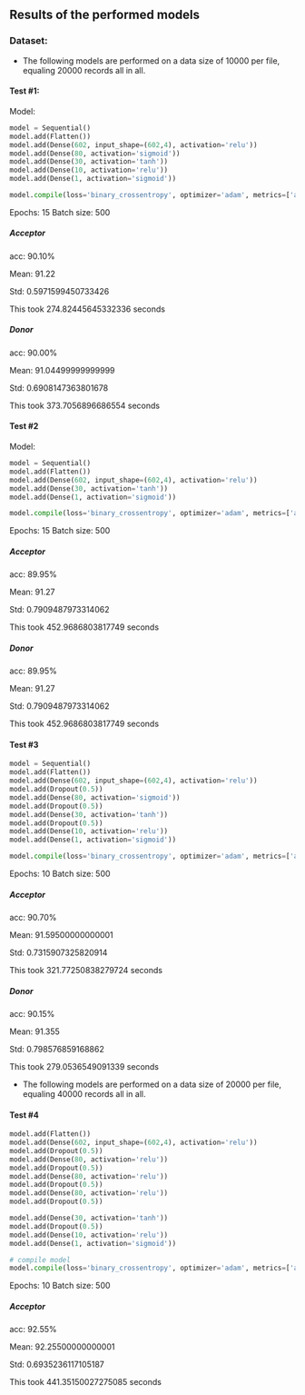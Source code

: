 ## Results of the performed models

### Dataset:

- The following models are performed on a data size of 10000 per file, equaling 20000 records all in all.
#### Test #1:
Model:
```python
model = Sequential()
model.add(Flatten())
model.add(Dense(602, input_shape=(602,4), activation='relu'))
model.add(Dense(80, activation='sigmoid'))
model.add(Dense(30, activation='tanh'))
model.add(Dense(10, activation='relu'))
model.add(Dense(1, activation='sigmoid'))

model.compile(loss='binary_crossentropy', optimizer='adam', metrics=['accuracy'])
```
Epochs: 15
Batch size: 500

##### Acceptor
acc: 90.10%

Mean: 91.22

Std: 0.5971599450733426

This took 274.82445645332336 seconds

##### Donor
acc: 90.00%

Mean: 91.04499999999999

Std: 0.6908147363801678

This took 373.7056896686554 seconds

#### Test #2
Model:
```python
model = Sequential()
model.add(Flatten())
model.add(Dense(602, input_shape=(602,4), activation='relu'))
model.add(Dense(30, activation='tanh'))
model.add(Dense(1, activation='sigmoid'))

model.compile(loss='binary_crossentropy', optimizer='adam', metrics=['accuracy'])
```
Epochs: 15
Batch size: 500
##### Acceptor
acc: 89.95%

Mean: 91.27

Std: 0.7909487973314062

This took 452.9686803817749 seconds

##### Donor
acc: 89.95%

Mean: 91.27

Std: 0.7909487973314062

This took 452.9686803817749 seconds

#### Test #3
```python
model = Sequential()
model.add(Flatten())
model.add(Dense(602, input_shape=(602,4), activation='relu'))
model.add(Dropout(0.5))
model.add(Dense(80, activation='sigmoid'))
model.add(Dropout(0.5))
model.add(Dense(30, activation='tanh'))
model.add(Dropout(0.5))
model.add(Dense(10, activation='relu'))
model.add(Dense(1, activation='sigmoid'))

model.compile(loss='binary_crossentropy', optimizer='adam', metrics=['accuracy'])
```

Epochs: 10
Batch size: 500

##### Acceptor
acc: 90.70%

Mean: 91.59500000000001

Std: 0.7315907325820914

This took 321.77250838279724 seconds

##### Donor
acc: 90.15%

Mean: 91.355

Std: 0.798576859168862

This took 279.0536549091339 seconds


- The following models are performed on a data size of 20000 per file, equaling 40000 records all in all.

#### Test #4

```python
model.add(Flatten())
model.add(Dense(602, input_shape=(602,4), activation='relu'))
model.add(Dropout(0.5))
model.add(Dense(80, activation='relu'))
model.add(Dropout(0.5))
model.add(Dense(80, activation='relu'))
model.add(Dropout(0.5))
model.add(Dense(80, activation='relu'))
model.add(Dropout(0.5))

model.add(Dense(30, activation='tanh'))
model.add(Dropout(0.5))
model.add(Dense(10, activation='relu'))
model.add(Dense(1, activation='sigmoid'))

# compile model
model.compile(loss='binary_crossentropy', optimizer='adam', metrics=['accuracy'])
```

Epochs: 10
Batch size: 500

##### Acceptor
acc: 92.55%

Mean: 92.25500000000001

Std: 0.6935236117105187

This took 441.35150027275085 seconds
